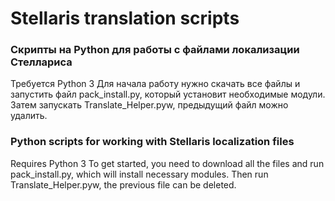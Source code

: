 # Stellaris translation scripts
### Скрипты на Python для работы с файлами локализации Стеллариса

Требуется Python 3
Для начала работу нужно скачать все файлы и запустить файл pack_install.py, который установит необходимые модули.
Затем запускать Translate_Helper.pyw, предыдущий файл можно удалить.

### Python scripts for working with Stellaris localization files

Requires Python 3
To get started, you need to download all the files and run pack_install.py, which will install necessary modules.
Then run Translate_Helper.pyw, the previous file can be deleted.
